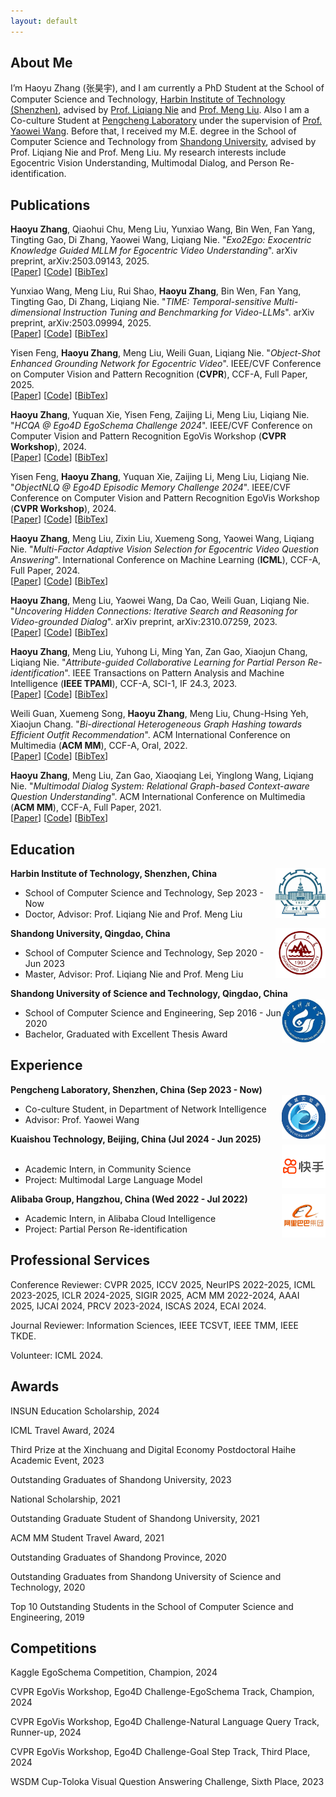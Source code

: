 ```yaml
---
layout: default
---
```

## About Me

I’m Haoyu Zhang (张昊宇), and I am currently a PhD Student at the School of Computer Science and Technology, [Harbin Institute of Technology (Shenzhen)](https://www.hitsz.edu.cn/), advised by [Prof. Liqiang Nie](https://liqiangnie.github.io/) and [Prof. Meng Liu](https://mengliu1991.github.io/). Also I am a Co-culture Student at [Pengcheng Laboratory](https://www.pcl.ac.cn/) under the supervision of [Prof. Yaowei Wang](https://scholar.google.com/citations?user=o_DllmIAAAAJ&hl=zh-CN). Before that, I received my M.E. degree in the School of Computer Science and Technology from [Shandong University](https://www.sdu.edu.cn/), advised by Prof. Liqiang Nie and Prof. Meng Liu. My research interests include Egocentric Vision Understanding, Multimodal Dialog, and Person Re-identification.

## Publications

**Haoyu Zhang**, Qiaohui Chu, Meng Liu, Yunxiao Wang, Bin Wen, Fan Yang, Tingting Gao, Di Zhang, Yaowei Wang, Liqiang Nie. "_Exo2Ego: Exocentric Knowledge Guided MLLM for Egocentric Video Understanding_". arXiv preprint, arXiv:2503.09143, 2025.<br />
[[Paper](https://arxiv.org/abs/2503.09143)] [[Code](https://egovisiongroup.github.io/Exo2Ego.github.io/)]  [[BibTex](https://scholar.googleusercontent.com/scholar.bib?q=info:NhdayunzVSAJ:scholar.google.com/&output=citation&scisdr=ClGW_-20EJ6k02B0Vv8:AFWwaeYAAAAAZ9pyTv9bTYefuEddApBySyMompA&scisig=AFWwaeYAAAAAZ9pyTjKNRVWRKJ620WLT0WMyW8g&scisf=4&ct=citation&cd=-1&hl=zh-CN)]

Yunxiao Wang, Meng Liu, Rui Shao, **Haoyu Zhang**, Bin Wen, Fan Yang, Tingting Gao, Di Zhang, Liqiang Nie. "_TIME: Temporal-sensitive Multi-dimensional Instruction Tuning and Benchmarking for Video-LLMs_". arXiv preprint, arXiv:2503.09994, 2025.<br />
[[Paper](https://arxiv.org/abs/2503.09994)] [[Code]()]  [[BibTex](https://scholar.googleusercontent.com/scholar.bib?q=info:9BUrxj0IIIUJ:scholar.google.com/&output=citation&scisdr=ClGW_-20EJ6k02B0v90:AFWwaeYAAAAAZ9pyp92L8aAfsoPiV2ZL0bnpf_c&scisig=AFWwaeYAAAAAZ9pyp7WWS3gcl5Z_bDAVY6m8xHo&scisf=4&ct=citation&cd=-1&hl=zh-CN)]

Yisen Feng, **Haoyu Zhang**, Meng Liu, Weili Guan, Liqiang Nie. "_Object-Shot Enhanced Grounding Network for Egocentric Video_". IEEE/CVF Conference on Computer Vision and Pattern Recognition (**CVPR**), CCF-A, Full Paper, 2025.<br />
[[Paper]()]  [[Code]()]  [[BibTex]()]

**Haoyu Zhang**, Yuquan Xie, Yisen Feng, Zaijing Li, Meng Liu, Liqiang Nie. "_HCQA @ Ego4D EgoSchema Challenge 2024_". IEEE/CVF Conference on Computer Vision and Pattern Recognition EgoVis Workshop (**CVPR Workshop**), 2024.<br />
[[Paper](https://arxiv.org/abs/2406.15771)]  [[Code](https://github.com/Hyu-Zhang/HCQA)]  [[BibTex](https://scholar.googleusercontent.com/scholar.bib?q=info:DVLb4UaoRtwJ:scholar.google.com/&output=citation&scisdr=ClFkPic6EJ6k0-IzWaI:AFWwaeYAAAAAZ1g1QaLM1yWxTsrx5PdDzmOo9EY&scisig=AFWwaeYAAAAAZ1g1QcXoV_c1Wy0NeTamgnMGwvQ&scisf=4&ct=citation&cd=-1&hl=zh-CN)]

Yisen Feng, **Haoyu Zhang**, Yuquan Xie, Zaijing Li, Meng Liu, Liqiang Nie. "_ObjectNLQ @ Ego4D Episodic Memory Challenge 2024_". IEEE/CVF Conference on Computer Vision and Pattern Recognition EgoVis Workshop (**CVPR Workshop**), 2024.<br />
[[Paper](https://arxiv.org/abs/2406.15778)]  [[Code](https://github.com/Yisen-Feng/ObjectNLQ)]  [[BibTex](https://scholar.googleusercontent.com/scholar.bib?q=info:t7G6qvse5q0J:scholar.google.com/&output=citation&scisdr=ClFkPic6EJ6k0-IzQF4:AFWwaeYAAAAAZ1g1WF4ocNq1LkM4-MSBbN_sNyE&scisig=AFWwaeYAAAAAZ1g1WMBytQwYTtmdNN176XuDF5Q&scisf=4&ct=citation&cd=-1&hl=zh-CN)]

**Haoyu Zhang**, Meng Liu, Zixin Liu, Xuemeng Song, Yaowei Wang, Liqiang Nie. "_Multi-Factor Adaptive Vision Selection for Egocentric Video Question Answering_". International Conference on Machine Learning (**ICML**), CCF-A, Full Paper, 2024.<br />
[[Paper](https://proceedings.mlr.press/v235/zhang24aj.html)]  [[Code](https://github.com/Hyu-Zhang/EgoVideoQA)]  [[BibTex](https://proceedings.mlr.press/v235/zhang24aj.html)]

**Haoyu Zhang**, Meng Liu, Yaowei Wang, Da Cao, Weili Guan, Liqiang Nie. "_Uncovering Hidden Connections: Iterative Search and Reasoning for Video-grounded Dialog_". arXiv preprint, arXiv:2310.07259, 2023.<br />
[[Paper](https://arxiv.org/abs/2310.07259)] [[Code](https://github.com/Hyu-Zhang/ITR)]  [[BibTex](https://scholar.googleusercontent.com/scholar.bib?q=info:bxW7q-aNp24J:scholar.google.com/&output=citation&scisdr=ClFsnzCgEL_Wwc_wBNU:AFWwaeYAAAAAZWf2HNVOdiXLSNdEp7u1hjo5B6U&scisig=AFWwaeYAAAAAZWf2HNQEqziRSd_eQR1eOQIO6VU&scisf=4&ct=citation&cd=-1&hl=zh-CN)]

**Haoyu Zhang**, Meng Liu, Yuhong Li, Ming Yan, Zan Gao, Xiaojun Chang, Liqiang Nie. "_Attribute-guided Collaborative Learning for Partial Person Re-identification_". IEEE Transactions on Pattern Analysis and Machine Intelligence (**IEEE TPAMI**), CCF-A, SCI-1, IF 24.3, 2023.<br />
[[Paper](https://ieeexplore.ieee.org/stamp/stamp.jsp?tp=&arnumber=10239469)] [[Code]()] [[BibTex](https://scholar.googleusercontent.com/scholar.bib?q=info:Vfu3wDDAACkJ:scholar.google.com/&output=citation&scisdr=ClFsnzCgEL_Wwc_-KZI:AFWwaeYAAAAAZWf4MZIFgrNcM8Z74mJwA53qcD8&scisig=AFWwaeYAAAAAZWf4MX-G90kn0fb34uxasZA07VA&scisf=4&ct=citation&cd=-1&hl=zh-CN)]

Weili Guan, Xuemeng Song, **Haoyu Zhang**, Meng Liu, Chung-Hsing Yeh, Xiaojun Chang. "_Bi-directional Heterogeneous Graph Hashing towards Efficient Outfit Recommendation_". ACM International Conference on Multimedia (**ACM MM**), CCF-A, Oral, 2022.<br />
[[Paper](https://dl.acm.org/doi/pdf/10.1145/3503161.3548020)]  [[Code](https://outfitrec.wixsite.com/bihgh)]  [[BibTex](https://scholar.googleusercontent.com/scholar.bib?q=info:whI8shH9dGYJ:scholar.google.com/&output=citation&scisdr=ClFsnzCgEL_Wwc_-DnQ:AFWwaeYAAAAAZWf4FnSfGEFa5eK7eeAX9iMRrXQ&scisig=AFWwaeYAAAAAZWf4Fn0TTlHW7BIBV1-N9InjZh8&scisf=4&ct=citation&cd=-1&hl=zh-CN)]

**Haoyu Zhang**, Meng Liu, Zan Gao, Xiaoqiang Lei, Yinglong Wang, Liqiang Nie. "_Multimodal Dialog System: Relational Graph-based Context-aware Question Understanding_". ACM International Conference on Multimedia (**ACM MM**), CCF-A, Full Paper, 2021.<br />
[[Paper](https://dl.acm.org/doi/pdf/10.1145/3474085.3475234)]  [[Code](https://acmmmtreasure.wixsite.com/treasure)]  [[BibTex](https://scholar.googleusercontent.com/scholar.bib?q=info:sxu9IiZxnHoJ:scholar.google.com/&output=citation&scisdr=ClFsnzCgEL_Wwc_x25Y:AFWwaeYAAAAAZWf3w5bgj7fAFseiXWLV15DUiCg&scisig=AFWwaeYAAAAAZWf3w5t_9P2_2JAZFj65eX6tguA&scisf=4&ct=citation&cd=-1&hl=zh-CN)]


## Education

<div align="left">
        <strong> Harbin Institute of Technology, Shenzhen, China</strong>
          <a target="_blank" rel="external">
            <img border="0" src="hit_logo.jpg" align="right" width="80" height="80">
          </a> 
        <ul>
        <li>School of Computer Science and Technology, Sep 2023 - Now </li>
        <li>
          Doctor, Advisor: Prof. Liqiang Nie and Prof. Meng Liu</li>
      </ul>      
      </div>

<div align="left">
        <strong> Shandong University, Qingdao, China</strong>
          <a target="_blank" rel="external">
            <img border="0" src="sdu_logo.jpg" align="right" width="80" height="80">
          </a> 
        <ul>
        <li>School of Computer Science and Technology, Sep 2020 - Jun 2023 </li>
        <li>
          Master, Advisor: Prof. Liqiang Nie and Prof. Meng Liu</li>
      </ul>      
      </div>
      
<div align="left">
        <strong> Shandong University of Science and Technology, Qingdao, China</strong>
          <a target="_blank" rel="external">
            <img border="0" src="sdust_logo.jpg" align="right" width="70" height="70">
          </a> 
        <ul>
        <li>
          School of Computer Science and Engineering, Sep 2016 - Jun 2020</li>
        <li>
          Bachelor, Graduated with Excellent Thesis Award</li>
      </ul>      
      </div>

## Experience
<div align="left">
        <strong> Pengcheng Laboratory, Shenzhen, China  (Sep 2023 - Now) </strong>
          <a target="_blank" rel="external">
            <img border="0" src="pc_logo.jpg" align="right" width="70" height="70">
          </a> 
        <ul>
        <li>
          Co-culture Student, in Department of Network Intelligence </li>
        <li>
          Advisor: Prof. Yaowei Wang  </li>
      </ul>      
      </div>    

<div align="left">
        <strong> Kuaishou Technology, Beijing, China  (Jul 2024 - Jun 2025) </strong>
          <a target="_blank" rel="external">
            <img border="0" src="kuaishou_square.png" align="right" width="70" height="70">
          </a> 
        <ul>
        <li>
          Academic Intern, in Community Science </li>
        <li>
          Project: Multimodal Large Language Model </li>
      </ul>      
      </div>

<div align="left">
        <strong> Alibaba Group, Hangzhou, China  (Wed 2022 - Jul 2022) </strong>
          <a target="_blank" rel="external">
            <img border="0" src="alibaba_white.jpg" align="right" width="70" height="70">
          </a> 
        <ul>
        <li>
          Academic Intern, in Alibaba Cloud Intelligence </li>
        <li>
          Project: Partial Person Re-identification </li>
      </ul>      
      </div>

## Professional Services

Conference Reviewer: CVPR 2025, ICCV 2025, NeurIPS 2022-2025, ICML 2023-2025, ICLR 2024-2025, SIGIR 2025, ACM MM 2022-2024, AAAI 2025, IJCAI 2024, PRCV 2023-2024, ISCAS 2024, ECAI 2024.

Journal Reviewer: Information Sciences, IEEE TCSVT, IEEE TMM, IEEE TKDE.

Volunteer: ICML 2024.

## Awards
<!--
2023信创与数字经济博士后海河学术论坛，三等奖
-->
INSUN Education Scholarship, 2024

ICML Travel Award, 2024

Third Prize at the Xinchuang and Digital Economy Postdoctoral Haihe Academic Event, 2023

Outstanding Graduates of Shandong University, 2023

National Scholarship, 2021

Outstanding Graduate Student of Shandong University, 2021

ACM MM Student Travel Award, 2021

Outstanding Graduates of Shandong Province, 2020

Outstanding Graduates from Shandong University of Science and Technology, 2020

Top 10 Outstanding Students in the School of Computer Science and Engineering, 2019

<!--
Provincial Government Encouragement Scholarship, 2018

National Encouragement Scholarship, 2017

First Class Academic Scholarship, 2016-2020
-->

## Competitions

Kaggle EgoSchema Competition, Champion, 2024

CVPR EgoVis Workshop, Ego4D Challenge-EgoSchema Track, Champion, 2024

CVPR EgoVis Workshop, Ego4D Challenge-Natural Language Query Track, Runner-up, 2024

CVPR EgoVis Workshop, Ego4D Challenge-Goal Step Track, Third Place, 2024

WSDM Cup-Toloka Visual Question Answering Challenge, Sixth Place, 2023

<!--
## Patents

对话意图识别、用于识别对话意图的模型的训练方法, CN113590798A
一种基于多机协同的目标视频片段定位方法及系统, 

-->
